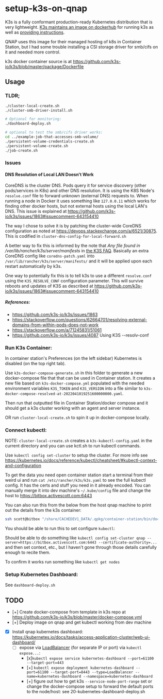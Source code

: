 # setup-k3s-on-qnap

K3s is a fully conformant production-ready Kubernetes distribution that is very lightweight.
[K3s maintains an image on dockerhub](https://hub.docker.com/r/rancher/k3s) for running k3s as well as [providing instructions](https://rancher.com/docs/k3s/latest/en/advanced/#running-k3d-k3s-in-docker-and-docker-compose).

QNAP uses this image for their managed hosting of k8s in Container Station, but I had some trouble installing a CSI storage driver for smb/cifs on it and needed more control.

k3s docker container source is at https://github.com/k3s-io/k3s/blob/master/package/Dockerfile

## Usage

### TLDR;

```sh
./cluster-local-create.sh
./cluster-smb-driver-install.sh

# Optional for monitoring:
./dashboard-deploy.sh

# optional to test the smb/cifs driver works:
cd ../example-job-that-accesses-smb-volume/
./persistent-volume-credentials-create.sh
./persistent-volume-create.sh
./job-create.sh

```

### Issues

#### DNS Resolution of Local LAN Doesn't Work

CoreDNS is the cluster DNS. Pods query it for service discovery (other pods/services in K8s) and other DNS resolution. It is using the K8S Node's `resolve.conf` file to forward unknown (external DNS) requests to. When running a node in Docker it uses something like `127.0.0.11` which works for finding other docker hosts, but not external hosts using the local LAN's DNS. This issue is explained at https://github.com/k3s-io/k3s/issues/1863#issuecomment-643154410

The way I chose to solve it is by patching the cluster-wide CoreDNS configuration as noted at https://devops.stackexchange.com/a/6521/30875. This is codified in `cluster-dns-config-for-local-forward.sh`

A better way to fix this is informed by the note that _Any file found in /var/lib/rancher/k3s/server/manifests_ in [the K3S FAQ](https://rancher.com/docs/k3s/latest/en/advanced/#auto-deploying-manifests). Basically an extra CoreDNS config like `coredns-patch.yaml` into `/var/lib/rancher/k3s/server/manifests/` and it will be applied upon each restart automatically by k3s.

One way to potentially fix this is to tell k3s to use a different `resolve.conf` using the `K3S_RESOLVE_CONF` configuration parameter. This will survive reboots and updates of K3S as described at https://github.com/k3s-io/k3s/issues/1863#issuecomment-643154410

##### References:

- https://github.com/k3s-io/k3s/issues/1863
- https://stackoverflow.com/questions/62664701/resolving-external-domains-from-within-pods-does-not-work
- https://stackoverflow.com/a/71245831/51061
- https://github.com/k3s-io/k3s/issues/4087 Using K3S --resolv-conf

### Run K3s Container:

In container station's Preferences (on the left sidebar) Kubernetes is disabled (on the top right tab).

Use `k3s-docker-compose-generate.sh` in this folder to generate a new docker-compose file that that can be used in Container station. It creates a new file based on `k3s-docker-compose.yml` populated with the needed environment variables `K3S_TOKEN` and `K3S_VERSION` into a file similar to `k3s-docker-compose-resolved-at-2022041019251600000000.yaml`.

Then run that outputted file in Container Station/docker compose and it should get a k3s cluster working with an agent and server instance.

OR run `cluster-local-create.sh` to spin it up in docker-compose locally.

### Connect kubectl:

NOTE: `cluster-local-create.sh` creates a `k3s-kubectl-config.yaml` in the current directory and you can use kctl.sh to run kubectl commands.

Use `kubectl config set-cluster` to setup the cluster. For more info see https://kubernetes.io/docs/reference/kubectl/cheatsheet/#kubectl-context-and-configuration

To get the data you need open container station start a terminal from their weird ui and run `cat /etc/rancher/k3s/k3s.yaml` to see the full kubectl config. It has the certs and stuff you need in it already encoded. You can manually merge it into dev machine's `~/.kube/config` file and change the host to https://bitbox.activescott.com:6443

You can also run this from the below from the host qnap machine to print out the details from the k3s container:

```sh
ssh scott@bitbox "/share/CACHEDEV1_DATA/.qpkg/container-station/bin/docker exec myk3s_server_1 /bin/sh -c 'cat /etc/rancher/k3s/k3s.yaml'"
```

You should be able to run this to set configure `kubectl`:

Should be able to do something like `kubectl config set-cluster qnap --server=https://bitbox.activescott.com:6443 --certificate-authority=...` and then set context, etc., but I haven't gone through those details carefully enough to recite them.

To confirm it works run something like `kubectl get nodes`

### Setup Kubernetes Dashboard:

See `dashboard-deploy.sh`

###

## TODO

- [+] Create docker-compose from template in k3s repo at https://github.com/k3s-io/k3s/blob/master/docker-compose.yml
- [+] Deploy image on qnap and get kubectl working from dev machine

- [x] Install qnap kubernetes dashboard: https://kubernetes.io/docs/tasks/access-application-cluster/web-ui-dashboard/
  - [ ] expose via [LoadBalancer](https://kubernetes.io/docs/tasks/access-application-cluster/create-external-load-balancer/) (for separate IP or port) via `kubectl expose...`:
    - [x]`kubectl expose service kubernetes-dashboard --port=61100 --target-port=443`
    - [+] `kubectl expose deployment kubernetes-dashboard --port=61100 --target-port=8443 --type=LoadBalancer --name=kubernetes-dashboard --namespace=kubernetes-dashboard`
    - [+] figure out how to get k3s `--service-node-port-range` set or change the docker-compose setup to forward the default ports to the node/host: see 20-kubernetes-dashboard-deploy.sh
